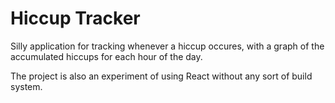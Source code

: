 # Hiccup Tracker

Silly application for tracking whenever a hiccup occures, with a graph of the accumulated hiccups for each hour of the day.

The project is also an experiment of using React without any sort of build system.
